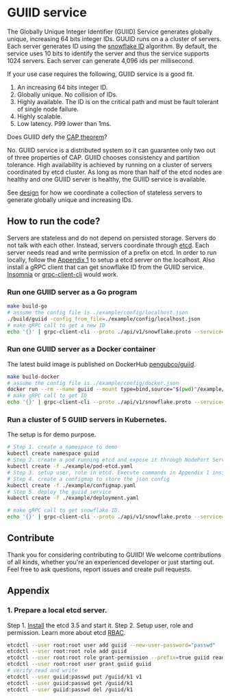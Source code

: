 # GUIID service
The Globally Unique Integer Identifier (GUIID) Service generates globally unique, increasing 64 bits integer IDs. GUUID runs on a a cluster of servers. Each server 
generates ID using the [snowflake ID](https://en.wikipedia.org/wiki/Snowflake_ID) algorithm. By default, the service uses 10 bits to identify the server and thus the service supports 1024 servers. 
Each server can generate 4,096 ids per millisecond. 

If your use case requires the following, GUIID service is a good fit.
1. An increasing 64 bits integer ID. 
2. Globally unique. No collision of IDs. 
3. Highly available. The ID is on the critical path and must be fault tolerant of single node failure. 
4. Highly scalable.  
5. Low latency. P99 lower than 1ms.

Does GUIID defy the [CAP theorem](https://en.wikipedia.org/wiki/CAP_theorem)? 

No. GUIID service is a distributed system so it can guarantee only two out of three properties of CAP.
GUIID chooses consistency and partition tolerance. High availability is achieved by running on a cluster of servers coordinated by etcd cluster. 
As long as more than half of the etcd nodes are healthy and one GUIID server is healthy, the GUIID service is available.  

See [design](./design.md) for how we coordinate a collection of stateless servers to generate globally unique and increasing IDs.

## How to run the code?
Servers are stateless and do not depend on persisted storage. Servers do not talk with each other. Instead, servers coordinate
through [etcd](https://etcd.io/).
Each server needs read and write permission of a prefix on etcd. In order to run locally, follow the [Appendix 1](#1-Prepare-a-local-etcd-server) 
to setup a etcd server on the localhost. Also install a gRPC client that can get snowflake ID from the GUIID service. 
[Insomnia](https://insomnia.rest/) or [grpc-client-cli](https://github.com/vadimi/grpc-client-cli) would work.

### Run one GUIID server as a Go program
```bash
make build-go
# assume the config file is ./example/config/localhost.json
./build/guiid -config_from_file=./example/config/localhost.json
# make gRPC call to get a new ID
echo '{}' | grpc-client-cli --proto ./api/v1/snowflake.proto --service=SnowflakeID --method=nextID localhost:7669
```

### Run one GUIID server as a Docker container
The latest build image is published on DockerHub [pengubco/guiid](https://hub.docker.com/repository/docker/pengubco/guiid/general). 
```bash
make build-docker
# assume the config file is ./example/config/docker.json
docker run --rm --name guiid --mount type=bind,source="$(pwd)"/example/config,target=/app-config -p 7669:7669 guiid -config_from_file=/app-config/docker.json
# make gRPC call to get ID
echo '{}' | grpc-client-cli --proto ./api/v1/snowflake.proto --service=SnowflakeID --method=nextID localhost:7669
```

### Run a cluster of 5 GUIID servers in Kubernetes.
The setup is for demo purpose. 
```bash
# Step 1. create a namespace to demo
kubectl create namespace guiid
# Step 2. create a pod running etcd and expose it through NodePort Service.
kubectl create -f ./example/pod-etcd.yaml 
# Step 3. setup user, role in etcd. Execute commands in Appendix 1 inside the etcd pod. 
# Step 4. create a configmap to store the json config
kubectl create -f ./example/configmap.yaml 
# Step 5. deploy the guiid service
kubectl create -f ./example/deployment.yaml 

# make gRPC call to get snowflake ID. 
echo '{}' | grpc-client-cli --proto ./api/v1/snowflake.proto --service=SnowflakeID --method=nextID [hostname-or-ip-of-node]:30001
```

## Contribute
Thank you for considering contributing to GUIID! We welcome contributions of all kinds, whether you're an experienced developer or just starting out. 
Feel free to ask questions, report issues and create pull requests.

## Appendix
### 1. Prepare a local etcd server. 
Step 1. [Install](https://etcd.io/docs/v3.5/install/) the etcd 3.5 and start it. 
Step 2. Setup user, role and permission. Learn more about etcd [RBAC](https://etcd.io/docs/v3.5/op-guide/authentication/rbac/).
```bash
etcdctl --user root:root user add guiid --new-user-password="passwd"
etcdctl --user root:root role add guiid
etcdctl --user root:root role grant-permission --prefix=true guiid readwrite /guiid/ 
etcdctl --user root:root user grant guiid guiid
# verify read and write
etcdctl --user guiid:passwd put /guiid/k1 v1
etcdctl --user guiid:passwd get /guiid/k1 
etcdctl --user guiid:passwd del /guiid/k1 
```
